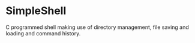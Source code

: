 # SimpleShell
C programmed shell making use of directory management, file saving and loading and command history.

